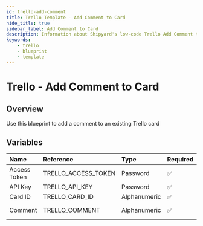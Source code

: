 ```yaml
---
id: trello-add-comment
title: Trello Template - Add Comment to Card
hide_title: true
sidebar_label: Add Comment to Card
description: Information about Shipyard's low-code Trello Add Comment to Card blueprint. Add a comment to a Trello card 
keywords:
    - trello
    - blueprint
    - template
---
```


# Trello - Add Comment to Card

## Overview
Use this blueprint to add a comment to an existing Trello card

## Variables

| Name | Reference | Type | Required | Default | Options | Description |
|:-----|:----------|:-----|:---------|:--------|:--------|:------------|
| Access Token | TRELLO_ACCESS_TOKEN  | Password |:white_check_mark: | - | - | https://trello.com/power-ups/admin |
| API Key | TRELLO_API_KEY  | Password |:white_check_mark: | - | - | API Key for Trello API |
| Card ID | TRELLO_CARD_ID  | Alphanumeric |:white_check_mark: | - | - | ID of the Trello card |
| Comment | TRELLO_COMMENT  | Alphanumeric |:white_check_mark: | - | - | Comment to add to the card |


